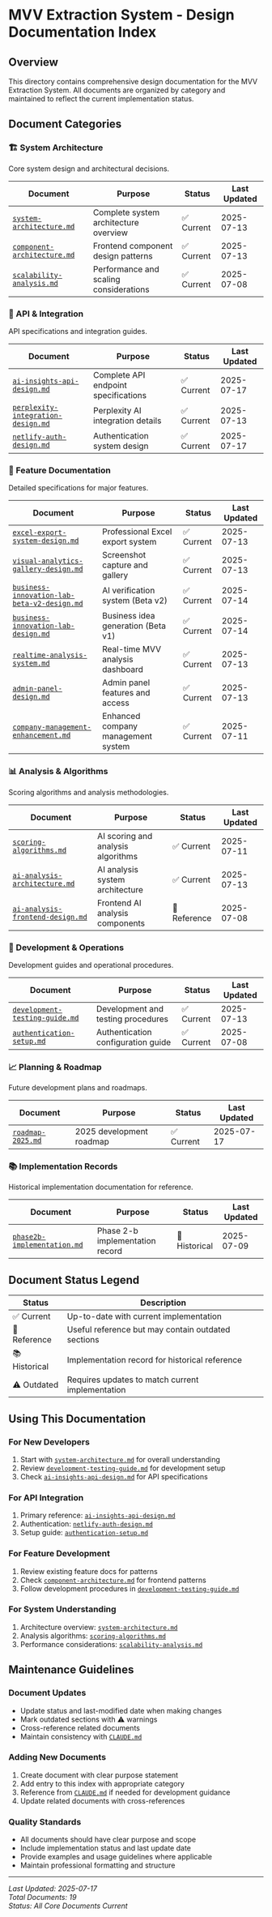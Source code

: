 # MVV Extraction System - Design Documentation Index

## Overview
This directory contains comprehensive design documentation for the MVV Extraction System. All documents are organized by category and maintained to reflect the current implementation status.

## Document Categories

### 🏗️ System Architecture
Core system design and architectural decisions.

| Document | Purpose | Status | Last Updated |
|----------|---------|--------|--------------|
| [`system-architecture.md`](./system-architecture.md) | Complete system architecture overview | ✅ Current | 2025-07-13 |
| [`component-architecture.md`](./component-architecture.md) | Frontend component design patterns | ✅ Current | 2025-07-13 |
| [`scalability-analysis.md`](./scalability-analysis.md) | Performance and scaling considerations | ✅ Current | 2025-07-08 |

### 🔌 API & Integration
API specifications and integration guides.

| Document | Purpose | Status | Last Updated |
|----------|---------|--------|--------------|
| [`ai-insights-api-design.md`](./ai-insights-api-design.md) | Complete API endpoint specifications | ✅ Current | 2025-07-17 |
| [`perplexity-integration-design.md`](./perplexity-integration-design.md) | Perplexity AI integration details | ✅ Current | 2025-07-13 |
| [`netlify-auth-design.md`](./netlify-auth-design.md) | Authentication system design | ✅ Current | 2025-07-17 |

### 🎯 Feature Documentation
Detailed specifications for major features.

| Document | Purpose | Status | Last Updated |
|----------|---------|--------|--------------|
| [`excel-export-system-design.md`](./excel-export-system-design.md) | Professional Excel export system | ✅ Current | 2025-07-13 |
| [`visual-analytics-gallery-design.md`](./visual-analytics-gallery-design.md) | Screenshot capture and gallery | ✅ Current | 2025-07-13 |
| [`business-innovation-lab-beta-v2-design.md`](./business-innovation-lab-beta-v2-design.md) | AI verification system (Beta v2) | ✅ Current | 2025-07-14 |
| [`business-innovation-lab-design.md`](./business-innovation-lab-design.md) | Business idea generation (Beta v1) | ✅ Current | 2025-07-14 |
| [`realtime-analysis-system.md`](./realtime-analysis-system.md) | Real-time MVV analysis dashboard | ✅ Current | 2025-07-13 |
| [`admin-panel-design.md`](./admin-panel-design.md) | Admin panel features and access | ✅ Current | 2025-07-13 |
| [`company-management-enhancement.md`](./company-management-enhancement.md) | Enhanced company management system | ✅ Current | 2025-07-11 |

### 📊 Analysis & Algorithms
Scoring algorithms and analysis methodologies.

| Document | Purpose | Status | Last Updated |
|----------|---------|--------|--------------|
| [`scoring-algorithms.md`](./scoring-algorithms.md) | AI scoring and analysis algorithms | ✅ Current | 2025-07-11 |
| [`ai-analysis-architecture.md`](./ai-analysis-architecture.md) | AI analysis system architecture | ✅ Current | 2025-07-13 |
| [`ai-analysis-frontend-design.md`](./ai-analysis-frontend-design.md) | Frontend AI analysis components | 📝 Reference | 2025-07-08 |

### 🔧 Development & Operations
Development guides and operational procedures.

| Document | Purpose | Status | Last Updated |
|----------|---------|--------|--------------|
| [`development-testing-guide.md`](./development-testing-guide.md) | Development and testing procedures | ✅ Current | 2025-07-13 |
| [`authentication-setup.md`](./authentication-setup.md) | Authentication configuration guide | ✅ Current | 2025-07-08 |

### 📈 Planning & Roadmap
Future development plans and roadmaps.

| Document | Purpose | Status | Last Updated |
|----------|---------|--------|--------------|
| [`roadmap-2025.md`](./roadmap-2025.md) | 2025 development roadmap | ✅ Current | 2025-07-17 |

### 📚 Implementation Records
Historical implementation documentation for reference.

| Document | Purpose | Status | Last Updated |
|----------|---------|--------|--------------|
| [`phase2b-implementation.md`](./phase2b-implementation.md) | Phase 2-b implementation record | 📝 Historical | 2025-07-09 |

## Document Status Legend

| Status | Description |
|--------|-------------|
| ✅ Current | Up-to-date with current implementation |
| 📝 Reference | Useful reference but may contain outdated sections |
| 📚 Historical | Implementation record for historical reference |
| ⚠️ Outdated | Requires updates to match current implementation |

## Using This Documentation

### For New Developers
1. Start with [`system-architecture.md`](./system-architecture.md) for overall understanding
2. Review [`development-testing-guide.md`](./development-testing-guide.md) for development setup
3. Check [`ai-insights-api-design.md`](./ai-insights-api-design.md) for API specifications

### For API Integration
1. Primary reference: [`ai-insights-api-design.md`](./ai-insights-api-design.md)
2. Authentication: [`netlify-auth-design.md`](./netlify-auth-design.md)
3. Setup guide: [`authentication-setup.md`](./authentication-setup.md)

### For Feature Development
1. Review existing feature docs for patterns
2. Check [`component-architecture.md`](./component-architecture.md) for frontend patterns
3. Follow development procedures in [`development-testing-guide.md`](./development-testing-guide.md)

### For System Understanding
1. Architecture overview: [`system-architecture.md`](./system-architecture.md)
2. Analysis algorithms: [`scoring-algorithms.md`](./scoring-algorithms.md)
3. Performance considerations: [`scalability-analysis.md`](./scalability-analysis.md)

## Maintenance Guidelines

### Document Updates
- Update status and last-modified date when making changes
- Mark outdated sections with ⚠️ warnings
- Cross-reference related documents
- Maintain consistency with [`CLAUDE.md`](../CLAUDE.md)

### Adding New Documents
1. Create document with clear purpose statement
2. Add entry to this index with appropriate category
3. Reference from [`CLAUDE.md`](../CLAUDE.md) if needed for development guidance
4. Update related documents with cross-references

### Quality Standards
- All documents should have clear purpose and scope
- Include implementation status and last update date
- Provide examples and usage guidelines where applicable
- Maintain professional formatting and structure

---

*Last Updated: 2025-07-17*  
*Total Documents: 19*  
*Status: All Core Documents Current*